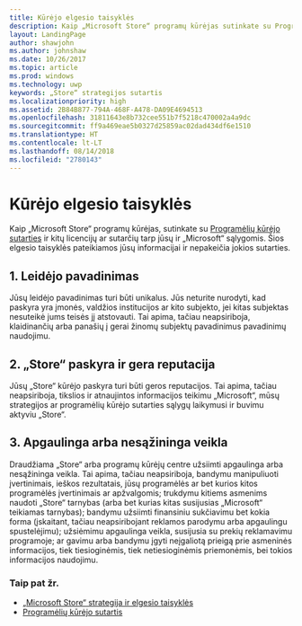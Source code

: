 ```yaml
---
title: Kūrėjo elgesio taisyklės
description: Kaip „Microsoft Store“ programų kūrėjas sutinkate su Programėlių kūrėjo sutarties ir kitų licencijų ar sutarčių tarp jūsų ir „Microsoft“ sąlygomis.
layout: LandingPage
author: shawjohn
ms.author: johnshaw
ms.date: 10/26/2017
ms.topic: article
ms.prod: windows
ms.technology: uwp
keywords: „Store“ strategijos sutartis
ms.localizationpriority: high
ms.assetid: 2B84B877-794A-468F-A478-DA09E4694513
ms.openlocfilehash: 31811643e8b732cee551b7f5218c470002a4a9dc
ms.sourcegitcommit: ff9a469eae5b0327d25859ac02dad434df6e1510
ms.translationtype: HT
ms.contentlocale: lt-LT
ms.lasthandoff: 08/14/2018
ms.locfileid: "2780143"
---
```

# <a name="developer-code-of-conduct"></a>Kūrėjo elgesio taisyklės

Kaip „Microsoft Store“ programų kūrėjas, sutinkate su [Programėlių kūrėjo sutarties](app-developer-agreement.md) ir kitų licencijų ar sutarčių tarp jūsų ir „Microsoft“ sąlygomis. Šios elgesio taisyklės pateikiamos jūsų informacijai ir nepakeičia jokios sutarties.


## <a name="1-publisher-name"></a>1. Leidėjo pavadinimas

Jūsų leidėjo pavadinimas turi būti unikalus. Jūs neturite nurodyti, kad paskyra yra įmonės, valdžios institucijos ar kito subjekto, jei kitas subjektas nesuteikė jums teisės jį atstovauti. Tai apima, tačiau neapsiriboja, klaidinančių arba panašių į gerai žinomų subjektų pavadinimus pavadinimų naudojimu.


## <a name="2-store-account-in-good-standing"></a>2. „Store“ paskyra ir gera reputacija

Jūsų „Store“ kūrėjo paskyra turi būti geros reputacijos. Tai apima, tačiau neapsiriboja, tikslios ir atnaujintos informacijos teikimu „Microsoft“, mūsų strategijos ar programėlių kūrėjo sutarties sąlygų laikymusi ir buvimu aktyviu „Store“.


## <a name="3-fraudulent-or-dishonest-activities"></a>3. Apgaulinga arba nesąžininga veikla

Draudžiama „Store“ arba programų kūrėjų centre užsiimti apgaulinga arba nesąžininga veikla. Tai apima, tačiau neapsiriboja, bandymu manipuliuoti įvertinimais, ieškos rezultatais, jūsų programėlės ar bet kurios kitos programėlės įvertinimais ar apžvalgomis; trukdymu kitiems asmenims naudoti „Store“ tarnybas (arba bet kurias kitas susijusias „Microsoft“ teikiamas tarnybas); bandymu užsiimti finansiniu sukčiavimu bet kokia forma (įskaitant, tačiau neapsiribojant reklamos parodymu arba apgaulingu spustelėjimu); užsiėmimu apgaulinga veikla, susijusia su prekių reklamavimu programoje; ar gavimu arba bandymu įgyti neįgaliotą prieigą prie asmeninės informacijos, tiek tiesioginėmis, tiek netiesioginėmis priemonėmis, bei tokios informacijos naudojimu.


### <a name="see-also"></a>Taip pat žr.

- [„Microsoft Store“ strategija ir elgesio taisyklės](store-policies-and-code-of-conduct.md)
- [Programėlių kūrėjo sutartis](app-developer-agreement.md)
